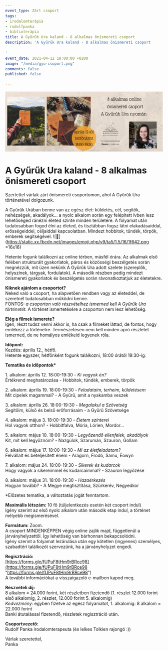 ```yaml
---
event_type: Zárt csoport
tags:
- irodalomterápia
- rudolfpanka
- biblioterápia
title: A Gyűrűk Ura kaland - 8 alkalmas önismereti csoport
description: 'A Gyűrűk Ura kaland - 8 alkalmas önismereti csoport

'
event_date: 2021-04-12 18:00:00 +0200
image: "/media/gyu-csoport.png"
comments: false
published: false

---
```

![](/media/gyu-csoport.png)

# A Gyűrűk Ura kaland - 8 alkalmas önismereti csoport

Szertettel várlak zárt önismereti csoportomon, ahol A Gyűrűk Ura történetével dolgozunk.

A Gyűrűk Urában benne van az egész élet: küldetés, cél, segítők, nehézségek, akadályok... a nyolc alkalom során egy felépített ívben lesz lehetőséged ránézni életed szinte minden területére. A folyamat után tudatosabban fogod élni az életed, és tisztábban fogsz látni elakadásaiddal, erősségeiddel, céljaiddal kapcsolatban. Mindezt hobbitok, tündék, törpök, emberek segítségével. ![🙂](https://static.xx.fbcdn.net/images/emoji.php/v9/ta5/1.5/16/1f642.png =16x16)

Hetente fogunk találkozni az online térben, másfél órára. Az alkalmak első felében strukturált gyakorlatok, páros és közösségi beszélgetés során megnézzük, mit üzen nekünk A Gyűrűk Ura adott szelete (szereplők, helyszínek, tárgyak, fordulatok). A második részben pedig mindezt önismereti gyakorlatok és beszélgetés során rávonatkoztatjuk az életetekre.

**Kiknek ajánlom a csoportot?**  
Neked való a csoport, ha alapvetően rendben vagy az életeddel, de szeretnél tudatosabban működni benne.  
FONTOS: _a csoporton való részvételhez ismerned kell A Gyűrűk Ura történetét._ A történet ismertetésére a csoporton nem lesz lehetőség.

**Elég a filmek ismerete?**  
Igen, részt tudsz venni akkor is, ha csak a filmeket láttad, de fontos, hogy emlékezz a történetre. Természetesen nem kell minden apró részletet ismerned, de ne homályos emlékeid legyenek róla.

**Időpont:**  
Kezdés: április 12., hétfő.  
Hetente egyszer, hétfőnként fogunk találkozni, 18:00 órától 19:30-ig.

__Tematika és időpontok*__

1\. alkalom: április 12. 18:00-19:30 - _Ki vagyok én?_  
Értékrend meghatározása - Hobbitok, tündék, emberek, törpök

2\. alkalom: április 19. 18:00-19:30 - _Feladataim, terheim, küldetésem_  
Mit cipelek magammal? - A Gyűrű, amit a nyakamba veszek

3\. alkalom: április 26. 18:00-19:30 - _Megalakul a Szövetség_  
Segítőim, külső és belső erőforrásaim - a Gyűrű Szövetsége

4\. alkalom: május 3. 18:00-19:30 - _Életem színterei_  
Hol vagyok otthon? - Hobbitfalva, Mória, Lórien, Mordor...

5\. alkalom: május 10. 18:00-19:30 - _Legyőzendő ellenfelek, akadályok_  
Kit, mit kell legyőznöm? - Nazgúlok, Szarumán, Szauron, Gollam

6\. alkalom: május 17. 18:00-19:30 - _Mi az életfeladatom?_  
Felvállalt és beteljesített énem - Aragorn, Frodó, Samu, Éowyn

7\. alkalom: május 24. 18:00-19:30 - _Sikerek és kudarcok_  
Hogy vagyok a sikereimmel és kudarcaimmal? - Szauron legyőzése

8\. alkalom: május 31. 18:00-19:30 - _Hazaérkezés_  
Hogyan tovább? - A Megye megtisztítása, Szürkerév, Negyedkor

\*Előzetes tematika, a változtatás jogát fenntartom.

**Maximális létszám:** 10 fő (túljelentkezés esetén két csoport indul)  
Igény szerint az első nyolc alkalom után második etap indul, a történet mélyebb megismerésével.

**Formátum:** Zoom.  
A csoport MINDENKÉPPEN végig online zajlik majd, függetlenül a járványhelyzettől. Így lehetőség van bárhonnan bekapcsolódni.  
Igény szerint a folyamat lezárulása után egy kötetlen (ingyenes) személyes, szabadtéri találkozót szervezünk, ha a járványhelyzet engedi.

**Regisztráció:**  
[https://forms.gle/fUPuF8tHm9rBRce98](https://forms.gle/fUPuF8tHm9rBRce98 "https://forms.gle/fUPuF8tHm9rBRce98")  
A további információkat a visszaigazoló e-mailben kapod meg.

**Részvételi díj:**  
8 alkalom = 24.000 forint, két részletben fizetendő (1. részlet 12.000 forint első alkalomig, 2. részlet, 12.000 forint 5. alkalomig)  
_Kedvezmény:_ egyben fizetve az egész folyamatot, 1. alkalomig: 8 alkalom = 22.000 forint  
Banki átutalással fizetendő, részletek regisztráció után.

**Csoportvezető:**  
Rudolf Panka irodalomterapeuta (és lelkes Tolkien rajongó :))

Várlak szeretettel,  
Panka